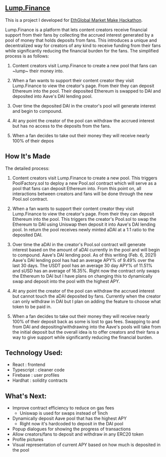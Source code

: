 ## [Lump.Finance](https://lump.finance)

This is a project I developed for [EthGlobal Market Make Hackathon](https://marketmake.ethglobal.co/).

Lump.Finance is a platform that lets content creators receive financial support from their fans by collecting the accrued interest generated by a pool of money that holds deposits from fans. This introduces a unique and decentralized way for creators of any kind to receive funding from their fans while significantly reducing the financial burden for the fans. The simplified process is as follows:

1. Content creators visit Lump.Finance to create a new pool that fans can ~lump~ their money into.

2. When a fan wants to support their content creator they visit Lump.Finance to view the creator's page. From their they can deposit Ethereum into the pool. Their deposited Ethereum is swapped to DAI and deposited into Aave's DAI lending pool.

3. Over time the deposited DAI in the creator's pool will generate interest and begin to compound.

4. At any point the creator of the pool can withdraw the accrued interest but has no access to the deposits from the fans.

5. When a fan decides to take out their money they will receive nearly 100% of their depos



## How It's Made
The detailed process:

1. Content creators visit Lump.Finance to create a new pool. This triggers PoolFactory.sol to deploy a new Pool.sol contract which will serve as a pool that fans can deposit Ethereum into. From this point on, all interactions between creators and fans will be done through the new Pool.sol contract.

2. When a fan wants to support their content creator they visit Lump.Finance to view the creator's page. From their they can deposit Ethereum into the pool. This triggers the creator's Pool.sol to swap the Ethereum to DAI using Uniswap then deposit it into Aave's DAI lending pool. In return the pool receives newly minted aDAI at a 1:1 ratio to the deposited DAI.

3. Over time the aDAI in the creator's Pool.sol contract will generate interest based on the amount of aDAI currently in the pool and will begin to compound. Aave's DAI lending pool. As of this writing (Feb. 6, 2021) Aave's DAI lending pool has had an average APY% of 9.49% over the last 30 days. The USDT pool has an average 30 day APY% of 11.51% and sUSD has an average of 16.35%. Right now the contract only swaps the Ethereum to DAI but I have plans on changing this to dynamically swap and deposit into the pool with the highest APY. 

4. At any point the creator of the pool can withdraw the accrued interest but cannot touch the aDAI deposited by fans. Currently when the creator can only withdraw in DAI but I plan on adding the feature to choose what token to be paid in.

5. When a fan decides to take out their money they will receive nearly 100% of their deposit back as some is lost to gas fees. Swapping to and from DAI and depositing/withdrawing into the Aave's pools will take from the initial deposit but the overall idea is to offer creators and their fans a way to give support while significantly reducing the financial burden.


## Technology Used:
 - React : frontend
 - Typescript : cleaner code
 - Firebase : user profiles
 - Hardhat : solidity contracts 

 
## What's Next:
 - Improve contract efficiency to reduce on gas fees
    - Uniswap is used for swaps instead of 1inch
 - Dynamically deposit Aave pool that has the highest APY
    - Right now it's hardcoded to deposit in the DAI pool
 - Popup dialogues for showing the progress of transactions
 - Allow creators/fans to deposit and withdraw in any ERC20 token
 - Profile pictures
 - Visual representation of current APY based on how much is deposited in the pool
